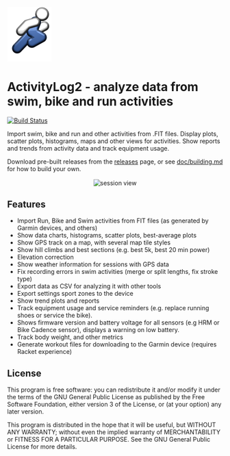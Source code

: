 ![Logo](img/logo/ActivityLog2.png)

# ActivityLog2 - analyze data from swim, bike and run activities

[![Build Status](https://travis-ci.org/alex-hhh/ActivityLog2.svg?branch=master)](https://travis-ci.org/alex-hhh/ActivityLog2)

Import swim, bike and run and other activities from .FIT files.  Display
plots, scatter plots, histograms, maps and other views for activities.  Show
reports and trends from activity data and track equipment usage.

Download pre-built releases from
the [releases](https://github.com/alex-hhh/ActivityLog2/releases) page, or
see [doc/building.md](doc/building.md) for how to build your own.

<p align="center">
<img align="center" width="800" 
     alt="session view" 
     src="https://drive.google.com/uc?export=download&id=0B5h4XOdkim72VmxOOWhYeVN5TGs" />
</p>

## Features

* Import Run, Bike and Swim activities from FIT files (as generated by Garmin
  devices, and others)
* Show data charts, histograms, scatter plots, best-average plots
* Show GPS track on a map, with several map tile styles
* Show hill climbs and best sections (e.g. best 5k, best 20 min power)
* Elevation correction
* Show weather information for sessions with GPS data
* Fix recording errors in swim activities (merge or split lengths, fix stroke
  type)
* Export data as CSV for analyzing it with other tools
* Export settings sport zones to the device
* Show trend plots and reports
* Track equipment usage and service reminders (e.g. replace running shoes or
  service the bike).
* Shows firmware version and battery voltage for all sensors (e.g HRM or Bike
  Cadence sensor), displays a warning on low battery.
* Track body weight, and other metrics
* Generate workout files for downloading to the Garmin device (requires Racket
  experience)


## License

This program is free software: you can redistribute it and/or modify it under
the terms of the GNU General Public License as published by the Free Software
Foundation, either version 3 of the License, or (at your option) any later
version.

This program is distributed in the hope that it will be useful, but WITHOUT
ANY WARRANTY; without even the implied warranty of MERCHANTABILITY or FITNESS
FOR A PARTICULAR PURPOSE.  See the GNU General Public License for more
details.
